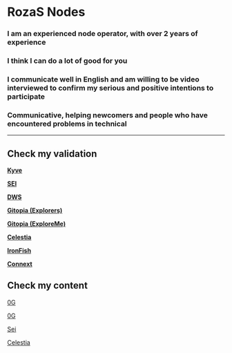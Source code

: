 # RozaS Nodes

### I am an experienced node operator, with over 2 years of experience
### I think I can do a lot of good for you
### I communicate well in English and am willing to be video interviewed to confirm my serious and positive intentions to participate
### Communicative, helping newcomers and people who have encountered problems in technical

---

## Check my validation

**[Kyve](https://kyve.explorers.guru/validator/kyvevaloper1n578zlh7v9yu3nrrp7jkjqz4n9w079gf497y93)**

**[SEI](https://sei.explorers.guru/validator/seivaloper18em2ykq0vjahe2sl4lt3tavr096d76astkscew)**

**[DWS](https://dws.explorers.guru/validator/dewebvaloper1ut07nc98fhrxhu65js6g3m46dzphrl7kr90djj)**

**[Gitopia (Explorers)](https://gitopia.explorers.guru/validator/gitopiavaloper1s9k2c8emwcgy6v4qty2tc9nkh39g70a5fmnutx)**

**[Gitopia (ExploreMe)](https://gitopia.exploreme.pro/validator/gitopiavaloper1s9k2c8emwcgy6v4qty2tc9nkh39g70a5fmnutx)**

**[Celestia](https://celestia.explorers.guru/validator/celestiavaloper1rmujezxgnw66qspymy7pgxx0e2j49j97vxu39z)**

**[IronFish](https://testnet.ironfish.network/users/61421)**

**[Connext](https://testnet.amarok.connextscan.io/router/0x2cF6Ab5B5Acc79571d1566f2359745Ff8e87571C)**

## Check my content

[0G]()

[0G]()

[Sei]()

[Celestia]()

